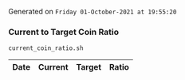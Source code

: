 Generated on `Friday 01-October-2021 at 19:55:20`

### Current to Target Coin Ratio
`current_coin_ratio.sh`

Date|Current|Target|Ratio
---|---|---|---
